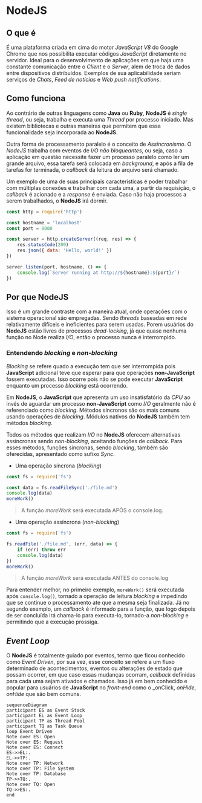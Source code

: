 # NodeJS

## O que é

É uma plataforma criada em cima do motor _JavaScript V8_ do Google Chrome que nos possibilita executar códigos _JavaScript_ diretamente no servidor. Ideal para o desenvolvimento de aplicações em que haja uma constante comunicação entre o _Client_ e o _Server_, alem de troca de dados entre dispositivos distribuídos. Exemplos de sua aplicabilidade seriam serviços de _Chats_, _Feed de notícias_ e _Web push notifications_.

## Como funciona

Ao contrário de outras linguagens como **Java** ou **Ruby**, **NodeJS** é _single thread_, ou seja, trabalha e executa uma _Thread_ por processo iniciado. Mas existem bibliotecas e outras maneiras que permitem que essa funcionalidade seja incorporada ao **NodeJS**.

Outra forma de processamento paralelo é o conceito de _Assincronismo_. O _NodeJS_ trabalha com eventos de _I/O não bloqueantes_, ou seja, caso a aplicação em questão necessite fazer um processo paralelo como ler um grande arquivo, essa tarefa será colocada em _background_, e após a fila de tarefas for terminada, o _callback_ da leitura do arquivo será chamado.

Um exemplo de uma de suas principais características é poder trabalhar com múltiplas conexões e trabalhar com cada uma, a partir da requisição, o _callback_ é acionado e a _response_ é enviada. Caso não haja processos a serem trabalhados, o **NodeJS** irá dormir.

```javascript
const http = require('http')

const hostname = 'localhost'
const port = 8000

const server = http.createServer((req, res) => {
    res.statusCode(200)
    res.json({ data: 'Hello, world!' })
})

server.listen(port, hostname, () => {
    console.log(`Server running at http://${hostname}:${port}/`)
})
```

## Por que NodeJS

Isso é um grande contraste com a maneira atual, onde operações com o sistema operacional são empregadas. Sendo _threads_ baseadas em rede relativamente difíceis e ineficientes para serem usadas. Porem usuários do **NodeJS** estão livres de processos _dead-locking_, já que quase nenhuma função no Node realiza _I/O_, então o processo nunca é interrompido.

### Entendendo _blocking_ e _non-blocking_

 _Blocking_ se refere quado a execução tem que ser interrompida pois **JavaScript** adicional teve que esperar para que operações **non-JavaScript** fossem executadas. Isso ocorre pois não se pode executar **JavaScript** enquanto um  processo _blocking_ está ocorrendo.

Em **NodeJS**, o **JavaScript** que apresenta um uso insatisfatório da _CPU_ ao invés de aguardar um processo **non-JavaScript** como _I/O_ geralmente não é referenciado como _blocking_. Métodos síncronos são os mais comuns usando operações  de _blocking_. Módulos nativos do **NodeJS** também tem métodos _blocking_.

Todos os métodos que realizam _I/O_ no **NodeJS** oferecem alternativas assíncronas sendo _non-blocking_, aceitando funções de _callback_. Para esses métodos, funções síncronas, sendo _blocking_, também são oferecidas, apresentado como sufixo _Sync_.

* Uma operação síncrona (_blocking_)

```javascript
const fs = require('fs')

const data = fs.readFileSync('./file.md')
console.log(data)
moreWork()
```

> A função _moreWork_ será executada APÓS o console.log.

* Uma operação assíncrona (_non-blocking_)

```javascript
const fs = require('fs')

fs.readFile('./file.md', (err, data) => {
    if (err) throw err
    console.log(data)
})
moreWork()
```

> A função _moreWork_ será executada ANTES do console.log

Para entender melhor, no primeiro exemplo, `moreWork()` será executada após `console.log()`, tornado a operação de leitura _blocking_ e impedindo que se continue o processamento ate que a mesma seja finalizada. Já no segundo exemplo, um _callback_ é informado para a função, que logo depois de ser concluída irá chama-lo para executa-lo, tornado-a _non-blocking_ e permitindo que a execução prossiga.

## _Event Loop_

O **NodeJS** é totalmente guiado por eventos, termo que ficou conhecido como _Event Driven_, por sua vez, esse conceito se refere a um fluxo determinado de acontecimentos, eventos ou alterações de estado que possam ocorrer, em que caso essas mudanças ocorram, _callback_ definidas para cada uma sejam ativados e chamados. Isso já em bem conhecido e popular para usuários de **JavaScript** no _front-end_ como o _onClick, _onHide_, _onHide_ que são bem comuns.

```mermaid
sequenceDiagram
participant ES as Event Stack
participant EL as Event Loop
participant TP as Thread Pool
participant TQ as Task Queue
loop Event Driven
Note over ES: Open
Note over ES: Request
Note over ES: Connect
ES->>EL:.
EL->>TP:.
Note over TP: Network
Note over TP: File System
Note over TP: Database
TP->>TQ:.
Note over TQ: Open
TQ->>ES:.
end
```